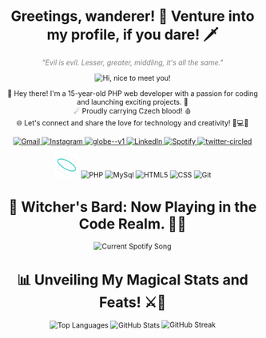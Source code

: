 <h1 align="center">Greetings, wanderer! 🐺 Venture into my profile, if you dare! 🗡️</h1>

<p align="center">
  <em style="color: gray;">"Evil is evil. Lesser, greater, middling, it's all the same."</em>
</p>



<p align="center">
  <img src="https://media2.giphy.com/media/l4eKJc1iZBxfCtgKGb/giphy.gif?cid=ecf05e472mv23e8im8omxxxzj5rti91iasohcnm8s15qb2ig&ep=v1_gifs_search&rid=giphy.gif&ct=g" width=500px title="Hi, nice to meet you!">
</p>



<p align="center">
  🐘 Hey there! I'm a 15-year-old PHP web developer with a passion for coding and launching exciting projects. 🚀 <br/>
  ☄ Proudly carrying Czech blood! 🩸 <br/>
  🌐 Let's connect and share the love for technology and creativity! 🤝💻🔗
</p>


<!-- Socials with Links -->
<p align="center">
  <a href="mailto:business@mstonjek.cz">
    <img src="https://img.icons8.com/doodle/96/000000/gmail-new.png" width="50" title="Gmail">
  </a>
   <a href="https://www.instagram.com/mstonjek/">
    <img width="48" height="48" src="https://img.icons8.com/doodle/48/instagram--v1.png" alt="Instagram"/>
  </a>
   <a href="https://www.mstonjek.cz/">
   <img width="48" height="48" src="https://img.icons8.com/doodle/48/globe--v1.png" alt="globe--v1"/>
  </a>
  <a href="#">
    <img src="https://img.icons8.com/doodle/96/000000/linkedin-circled.png" width="50" title="LinkedIn">
  </a>
  <a href="https://open.spotify.com/user/89sz0xezy51zw3ij6iyc8u897?si=ae173cd1e2fd429a">
    <img src="https://img.icons8.com/doodle/96/000000/spotify.png" width="50" title="Spotify">
  </a>
  <a href="https://twitter.com/MStonjek">
    <img width="48" height="48" src="https://img.icons8.com/doodle/48/twitter-circled.png" alt="twitter-circled"/>
  </a>
</p>


<!-- Skills Section -->
<p align="center">
  <img alt="React" src="https://github.com/mstonjek/mstonjek/blob/main/physics.gif" width="50" title="React">
  <img alt="PHP" src="https://github.com/mstonjek/mstonjek/assets/127975025/c63f83f9-597c-4df0-8c19-faa913cf919a" width="50" title="PHP">
  <img alt="MySql" src="https://github.com/mstonjek/mstonjek/assets/127975025/21875ad5-804e-474a-9a04-ae83f116bd31" width="50" title="MySql">
  <img alt="HTML5" src="https://media.giphy.com/media/XAxylRMCdpbEWUAvr8/giphy.gif" width="50" title="HTML">
  <img alt="CSS" src="https://media.giphy.com/media/fsEaZldNC8A1PJ3mwp/giphy.gif" width="50" title="CSS">
  <img alt="Git" src="https://github.com/mstonjek/mstonjek/assets/127975025/c09ba279-b9fd-4e92-ba68-a2bf743804a6" width="50" title="Git">
</p>

<!-- Music Section-->
<p align="center">
  <h1 align="center">🎵 Witcher's Bard: Now Playing in the Code Realm. 🐺🎶</h1>
</p>
<p align="center">
  <picture>
    <source
      media="(prefers-color-scheme: light), (prefers-color-scheme: no-preference)"
      srcset="https://tthn0.vercel.app/api?theme=light&scan=true&rainbow=true"
    />
    <source
      media="(prefers-color-scheme: dark)"
      srcset="https://spotify-readme-livid.vercel.app/api?theme=dark&scan=true&rainbow=true&spin=true"
    />
    <img alt="Current Spotify Song">
  </picture>
</p>

<!-- GitHub Stats -->
<p>
  <h1 align="center">📊 Unveiling My Magical Stats and Feats! ⚔️🔮</h1>
</p>
<p align="center">
  
  <img align="center" alt="Top Languages" src="https://github-readme-stats.vercel.app/api/top-langs/?username=mstonjek&layout=compact&langs_count=8&theme=dark&hide_border=true">
  <img align="center" alt="GitHub Stats" src="https://github-readme-stats.vercel.app/api?username=mstonjek&show_icons=true&theme=dark&hide=issues&hide_border=true&hide_title=true&count_private=true">
   <img alt="GitHub Streak" src="https://github-readme-streak-stats.herokuapp.com/?user=mstonjek&theme=dark&hide_border=true">
</p>









